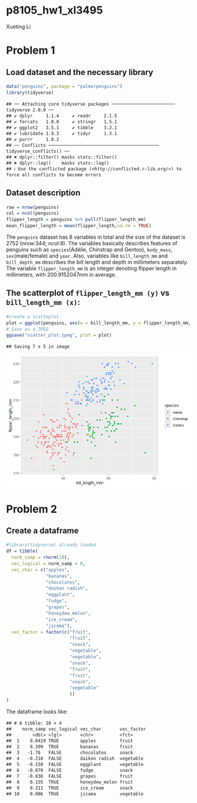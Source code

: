 p8105_hw1_xl3495
================
Xueting Li

# Problem 1

## Load dataset and the necessary library

``` r
data("penguins", package = "palmerpenguins")
library(tidyverse)
```

    ## ── Attaching core tidyverse packages ──────────────────────── tidyverse 2.0.0 ──
    ## ✔ dplyr     1.1.4     ✔ readr     2.1.5
    ## ✔ forcats   1.0.0     ✔ stringr   1.5.1
    ## ✔ ggplot2   3.5.1     ✔ tibble    3.2.1
    ## ✔ lubridate 1.9.3     ✔ tidyr     1.3.1
    ## ✔ purrr     1.0.2     
    ## ── Conflicts ────────────────────────────────────────── tidyverse_conflicts() ──
    ## ✖ dplyr::filter() masks stats::filter()
    ## ✖ dplyr::lag()    masks stats::lag()
    ## ℹ Use the conflicted package (<http://conflicted.r-lib.org/>) to force all conflicts to become errors

## Dataset description

``` r
row = nrow(penguins)
col = ncol(penguins)
flipper_length = penguins %>% pull(flipper_length_mm)
mean_flipper_length = mean(flipper_length,na.rm = TRUE)
```

The `penguins` dataset has 8 variables in total and the size of the
dataset is 2752 (*nrow*:344; *ncol*:8). The variables basically
describes features of penguins such as `species`(Adélie, Chinstrap and
Gentoo), `body_mass`, `sex`(male/female) and `year`. Also, variables
like `bill_length_mm` and `bill_depth_mm` describes the bill length and
depth in millimeters separately. The variable `flipper_length_mm` is an
integer denoting flipper length in millimeters, with 200.9152047mm in
average.

## The scatterplot of `flipper_length_mm (y)` vs `bill_length_mm (x)`:

``` r
#create a scatteplot
plot = ggplot(penguins, aes(x = bill_length_mm, y = flipper_length_mm, color = species))+geom_point()
# Save as a JPEG
ggsave("scatter_plot.jpeg", plot = plot)
```

    ## Saving 7 x 5 in image

![](p8105_hw1_xl3495_files/figure-gfm/unnamed-chunk-4-1.png)<!-- -->

# Problem 2

## Create a dataframe

``` r
#library(tidyverse) already loaded
df = tibble(
  norm_samp = rnorm(10),
  vec_logical = norm_samp > 0,
  vec_char = c("apples",
               "bananas",
               "chocolates",
               "daikon radish",
               "eggplant",
               "fudge",
               "grapes",
               "honeydew_melon",
               "ice_cream",
               "jicama"),
  vec_factor = factor(c("fruit",
                        "fruit",
                        "snack",
                        "vegetable",
                        "vegetable",
                        "snack",
                        "fruit",
                        "fruit",
                        "snack",
                        "vegetable"
                        ))
)
```

The dataframe looks like:

    ## # A tibble: 10 × 4
    ##    norm_samp vec_logical vec_char       vec_factor
    ##        <dbl> <lgl>       <chr>          <fct>     
    ##  1    0.0429 TRUE        apples         fruit     
    ##  2    0.399  TRUE        bananas        fruit     
    ##  3   -1.76   FALSE       chocolates     snack     
    ##  4   -0.218  FALSE       daikon radish  vegetable 
    ##  5   -0.150  FALSE       eggplant       vegetable 
    ##  6   -0.870  FALSE       fudge          snack     
    ##  7   -0.836  FALSE       grapes         fruit     
    ##  8    0.155  TRUE        honeydew_melon fruit     
    ##  9    0.311  TRUE        ice_cream      snack     
    ## 10    0.806  TRUE        jicama         vegetable
